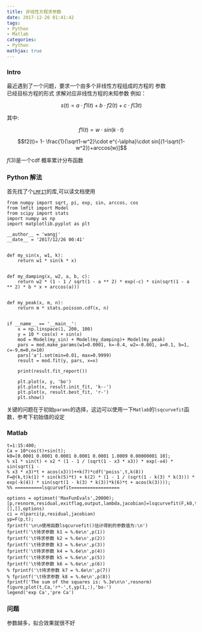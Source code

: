 ```yaml
---
title: 非线性方程求参数
date: 2017-12-26 01:41:42
tags: 
- Python
- Matlab
categories:
- Python
mathjax: true
---
```

### Intro

最近遇到了一个问题，要求一个由多个非线性方程组成的方程的 参数  
已经目标方程的形式 求解对应非线性方程的未知参数
例如：

$$ s(t)=a\cdot f1(t)+b\cdot f2(t)+c \cdot f(3t) $$


其中:

$$f1(t)= w \cdot sin(k\cdot t)$$

$$f2(t)= 1- \frac{1}{\sqrt1-w^2}\cdot e^{-\alpha}\cdot sin[(1-\sqrt{1-w^2})+arccos(w)]$$

$f(3)$是一个cdf 概率累计分布函数
<!-- more --->
### Python 解法
首先找了个[`LMFIT`](http://lmfit.github.io/lmfit-py/intro.html)的库,可以读文档使用
```
from numpy import sqrt, pi, exp, sin, arccos, cos
from lmfit import Model
from scipy import stats
import numpy as np
import matplotlib.pyplot as plt

__author__ = 'wangj'
__date__ = '2017/12/26 00:41'


def my_sin(x, w1, k):
    return w1 * sin(k * x)


def my_damping(x, w2, a, b, c):
    return w2 * (1 - 1 / sqrt(1 - a ** 2) * exp(-c) * sin(sqrt(1 - a ** 2) * b * x + arccos(a)))


def my_peak(x, m, n):
    return m * stats.poisson.cdf(x, n)


if __name__ == '__main__':
    x = np.linspace(1, 200, 100)
    y = 10 * cos(x) + sin(x)
    mod = Model(my_sin) + Model(my_damping)+ Model(my_peak)
    pars = mod.make_params(w1=0.0001, k=-0.4, w2=-0.001, a=0.1, b=1, c=-9,m=0,n=10)
    pars['a'].set(min=0.01, max=0.9999)
    result = mod.fit(y, pars, x=x)

    print(result.fit_report())

    plt.plot(x, y, 'bo')
    plt.plot(x, result.init_fit, 'k--')
    plt.plot(x, result.best_fit, 'r-')
    plt.show()
```

关键的问题在于初始`params`的选择，这边可以使用一下`Matlab`的`lsqcurvefit`函数，参考下初始值的设定
### Matlab

```
t=1:15:400;
Ca = 10*cos(t)+sin(t);
k0=[0.0001 0.0001 0.0001 0.0001 0.0001 1.0009 0.00000001 10];
% x1 * sin(t) + x2 * (1 - 1 / (sqrt(1 - x3 * x3)) * exp(-x4) * sin(sqrt(1 -
% x3 * x3)*t + acos(x3)))++k(7)*cdf('poiss',t,k(8))
F=@(k,t)k(1) * sin(k(5)*t) + k(2) * (1 - 1 / (sqrt(1 - k(3) * k(3))) * exp(-k(4)) * sin(sqrt(1 - k(3) * k(3))*k(6)*t + acos(k(3))));
%% ==========lsqcurvefit==================

options = optimset('MaxFunEvals',20000);
[p,resnorm,residual,exitflag,output,lambda,jacobian]=lsqcurvefit(F,k0,t,Ca,[],[],options)
ci = nlparci(p,residual,jacobian)
yp=F(p,t);
fprintf('\n\n使用函数lsqcurvefit()估计得到的参数值为:\n')
fprintf('\t待求参数 k1 = %.6e\n',p(1))
fprintf('\t待求参数 k2 = %.6e\n',p(2))
fprintf('\t待求参数 k3 = %.6e\n',p(3))
fprintf('\t待求参数 k4 = %.6e\n',p(4))
fprintf('\t待求参数 k5 = %.6e\n',p(5))
fprintf('\t待求参数 k6 = %.6e\n',p(6))
% fprintf('\t待求参数 k7 = %.6e\n',p(7))
% fprintf('\t待求参数 k8 = %.6e\n',p(8))
fprintf('The sum of the squares is: %.3e\n\n',resnorm)
figure;plot(t,Ca,'r*-',t,yp(1,:),'bo-')
legend('exp Ca','pre Ca')
```
### 问题
参数越多，拟合效果就很不好
